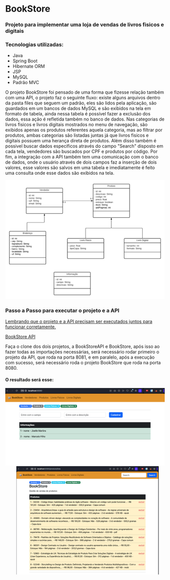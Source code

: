 # BookStore

### Projeto para implementar uma loja de vendas de livros fisicos e digitais
### Tecnologias utilizadas:
- Java
- Spring Boot
- Hibernate ORM
- JSP
- MySQL
- Padrão MVC

<p>O projeto BookStore foi pensado de uma forma que fizesse relação também com uma API, o projeto faz o seguinte fluxo: existe alguns arquivos dentro da pasta files que seguem um padrão, eles são lidos pela aplicação, são guardados em um bancos de dados MySQL e são exibidos na tela em formato de tabela, ainda nessa tabela é possível fazer a exclusão dos dados, essa ação é refletida também no banco de dados. Nas categorias de livros fisicos e livros digitais mostrados no menu de navegação, são exibidos apenas os produtos referentes aquela categoria, mas ao filtrar por produtos, ambas categorias são listadas juntas já que livros fisicos e digitais possuem uma herança direta de produtos. Além disso também é possivel buscar dados especificos através do campo "Search" disposto em cada tela, vendedores são buscados por CPF e produtos por código. Por fim, a integração com a API também tem uma comunicação com o banco de dados, onde o usuário através de dois campos faz a inserção de dois valores, esse valores são salvos em uma tabela e imediatamente é feito uma consulta onde esse dados são exibidos na tela. </p>

![BookStore UML](https://github.com/jisellevms/BookStore/blob/main/files/UML%20-%20BookStore.png)

### Passo a Passo para executar o projeto e a API

<ins>Lembrando que o projeto e a API precisam ser executados juntos para funcionar corretamente.</ins>


[BookStore API](https://github.com/jisellevms/BookStoreAPI)
<p>Faça o clone dos dois projetos, a BookStoreAPI e BookStore, após isso ao fazer todas as importações necessárias, será necessário rodar primeiro o projeto da API, que roda na porta 8081, e em paralelo, após a execução com sucesso, será necessário roda o projeto BookStore que roda na porta 8080. </p>

#### O resultado será esse:

<div align="center">
<img src="files/print1.png" alt="Lojinha Virtual" width="530">
  &nbsp; &nbsp;
<img src="files/print2.png" alt="Lojinha Virtual" width="450">
</div>

